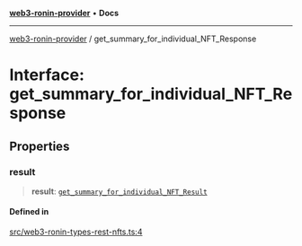 [**web3-ronin-provider**](../README.md) • **Docs**

***

[web3-ronin-provider](../globals.md) / get\_summary\_for\_individual\_NFT\_Response

# Interface: get\_summary\_for\_individual\_NFT\_Response

## Properties

### result

> **result**: [`get_summary_for_individual_NFT_Result`](get_summary_for_individual_NFT_Result.md)

#### Defined in

[src/web3-ronin-types-rest-nfts.ts:4](https://github.com/chuacw/web3-ronin-provider/blob/dab3da736520006c9aeb4dab1fb5f7a56228c341/src/web3-ronin-types-rest-nfts.ts#L4)
